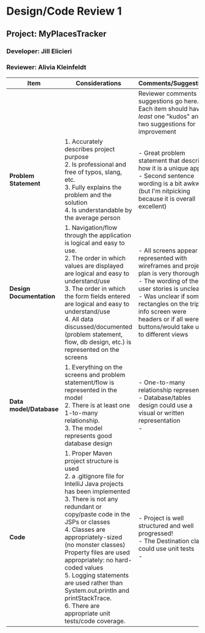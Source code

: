 # Design/Code Review 1

## Project: MyPlacesTracker

### Developer: Jill Elicieri

### Reviewer: Alivia Kleinfeldt

|Item |Considerations| Comments/Suggestions|
|--------|---------|---|
|||Reviewer comments and suggestions go here. Each item should have *at least* one "kudos" and two suggestions for improvement|
|**Problem Statement**|1. Accurately describes project purpose<br> 2. Is professional and free of typos, slang, etc.<br> 3. Fully explains the problem and the solution<br> 4. Is understandable by the average person| - Great problem statement that describes how it is a unique app<br> - Second sentence wording is a bit awkward (but I'm nitpicking because it is overall excellent)|
|**Design Documentation**|1. Navigation/flow through the application is logical and easy to use. <br>2. The order in which values are displayed are logical and easy to understand/use <br>3. The order in which the form fields entered are logical and easy to understand/use<br>4. All data discussed/documented (problem statement, flow, db design, etc.) is represented on the screens | - All screens appear represented with wireframes and project plan is very thorough! <br> - The wording of the user stories is unclear<br> - Was unclear if some rectangles on the trip info screen were headers or if all were buttons/would take user to different views |
|**Data model/Database**|1. Everything on the screens and problem statement/flow is represented in the model <br> 2. There is at least one 1-to-many relationship.<br> 3. The model represents good database design <br>| - One-to-many relationship represented<br> - Database/tables design could use a visual or written representation <br> - <br>|
|**Code**|1. Proper Maven project structure is used<br> 2. a .gitignore file for IntelliJ Java projects has been implemented <br> 3. There is not any redundant or copy/paste code in the JSPs or classes<br> 4. Classes are appropriately-sized (no monster classes)<br> Property files are used appropriately: no hard-coded values <br> 5. Logging statements are used rather than System.out.println and printStackTrace.<br> 6. There are appropriate unit tests/code coverage.  | - Project is well structured and well progressed! <br> - The Destination class could use unit tests<br> -  |
  